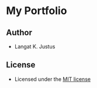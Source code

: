 # My Portfolio

## Author
- Langat K. Justus





























## License
- Licensed under the [MIT license](LICENSE)